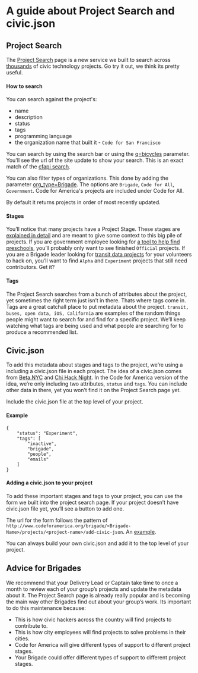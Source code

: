 # A guide about Project Search and civic.json


## Project Search
The [Project Search](http://www.codeforamerica.org/brigade/projects) page is a new service we built to search across [thousands](http://www.codeforamerica.org/brigade/numbers/) of civic technology projects. Go try it out, we think its pretty useful.

#### How to search
You can search against the project's:

* name
* description
* status
* tags
* programming language
* the organization name that built it - `Code for San Francisco`

You can search by using the search bar or using the [q=bicycles](http://www.codeforamerica.org/brigade/projects?q=bicycles) parameter. You'll see the url of the site update to show your search. This is an exact match of the [cfapi search](http://www.codeforamerica.org/api/projects?q=bicycles).

You can also filter types of organizations. This done by adding the parameter [org_type=Brigade](http://www.codeforamerica.org/brigade/projects?org_type=Brigade). The options are `Brigade`, `Code for All`, `Government`. Code for America's projects are included under Code for All.

By default it returns projects in order of most recently updated.

#### Stages
You’ll notice that many projects have a Project Stage. These stages are [explained in detail](http://www.codeforamerica.org/brigade/projects/stages) and are meant to give some context to this big pile of projects. If you are government employee looking for [a tool to help find preschools](http://www.codeforamerica.org/brigade/projects?q=official,%20preschool), you’ll probably only want to see finished `Official` projects. If you are a Brigade leader looking for [transit data projects](http://www.codeforamerica.org/brigade/projects?q=Experiment,%20transit%20data) for your volunteers to hack on, you’ll want to find `Alpha` and `Experiment` projects that still need contributors. Get it?

#### Tags
The Project Search searches from a bunch of attributes about the project, yet sometimes the right term just isn’t in there. Thats where tags come in. Tags are a great catchall place to put metadata about the project. `transit, buses, open data, iOS, California` are examples of the random things people might want to search for and find for a specific project. We’ll keep watching what tags are being used and what people are searching for to produce a recommended list.

## Civic.json
To add this metadata about stages and tags to the project, we’re using a including a civic.json file in each project. The idea of a civic.json comes from [Beta.NYC](https://github.com/BetaNYC/civic.json) and [Chi Hack Night](https://github.com/open-city/civic-json-worker). In the Code for America version of the idea, we’re only including two attributes, `status` and `tags`. You can include other data in there, yet you won’t find it on the Project Search page yet.

Include the civic.json file at the top level of your project.

#### Example
```
{
    "status": "Experiment", 
    "tags": [
        "inactive", 
        "brigade", 
        "people", 
        "emails"
    ]
}
```

#### Adding a civic.json to your project
To add these important stages and tags to your project, you can use the form we built into the project search page. If your project doesn’t have civic.json file yet, you’ll see a button to add one.

The url for the form follows the pattern of `http://www.codeforamerica.org/brigade/<Brigade-Name>/projects/<project-name>/add-civic-json`. An [example](http://www.codeforamerica.org/brigade/Code-for-America/projects/brigade/add-civic-json).

You can always build your own civic.json and add it to the top level of your project.

## Advice for Brigades
We recommend that your Delivery Lead or Captain take time to once a month to review each of your group’s projects and update the metadata about it. The Project Search page is already really popular and is becoming the main way other Brigades find out about your group’s work. Its important to do this maintenance because:

* This is how civic hackers across the country will find projects to contribute to.
* This is how city employees will find projects to solve problems in their cities.
* Code for America will give different types of support to different project stages.
* Your Brigade could offer different types of support to different project stages.


